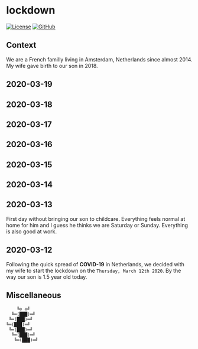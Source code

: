 # lockdown

[![License][license-img]][license-href]
[![GitHub][github-img]][github-href]

## Context

We are a French familly living  in Amsterdam, Netherlands since almost 2014. My
wife gave birth to our son in 2018.

## 2020-03-19

## 2020-03-18

## 2020-03-17

## 2020-03-16

## 2020-03-15

## 2020-03-14

## 2020-03-13

First day  without bringing our  son to  childcare. Everything feels  normal at
home for  him and I guess  he thinks we  are Saturday or Sunday.  Everything is
also good at work.

## 2020-03-12

Following the quick  spread of **COVID-19** in Netherlands, we  decided with my
wife to start the  lockdown on the `Thursday, March 12th 2020`.  By the way our
son is 1.5 year old today.

## Miscellaneous

```
    ╚⊙ ⊙╝
  ╚═(███)═╝
 ╚═(███)═╝
╚═(███)═╝
 ╚═(███)═╝
  ╚═(███)═╝
   ╚═(███)═╝
```

[license-img]: https://img.shields.io/github/license/rockyluke/lockdown
[license-href]: LICENSE
[github-img]: https://img.shields.io/github/stars/rockyluke/lockdown?style=social
[github-href]: https://github.com/rockyluke/lockdown/stargazers
